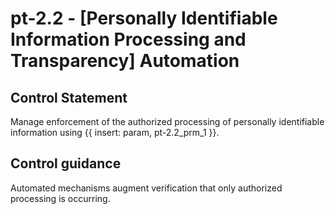 # pt-2.2 - \[Personally Identifiable Information Processing and Transparency\] Automation

## Control Statement

Manage enforcement of the authorized processing of personally identifiable information using {{ insert: param, pt-2.2_prm_1 }}.

## Control guidance

Automated mechanisms augment verification that only authorized processing is occurring.

